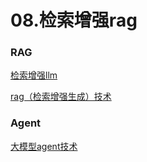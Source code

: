 # 08.检索增强rag

### RAG

[检索增强llm](检索增强llm/检索增强llm.md "检索增强llm")

[rag（检索增强生成）技术](rag（检索增强生成）技术/rag（检索增强生成）技术.md "rag（检索增强生成）技术")



### Agent

[大模型agent技术](大模型agent技术/大模型agent技术.md "大模型agent技术")
